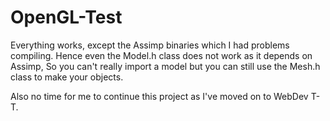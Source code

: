 # OpenGL-Test

Everything works, except the Assimp binaries which I had problems compiling.
Hence even the Model.h class does not work as it depends on Assimp, So you can't really import a model but you can still use the Mesh.h class to make your objects.

Also no time for me to continue this project as I've moved on to WebDev T-T.
